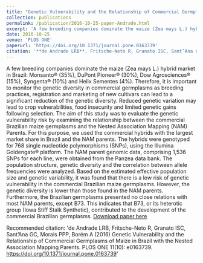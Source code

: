 ```yaml
---
title: "Genetic Vulnerability and the Relationship of Commercial Germplasms of Maize in Brazil with the Nested Association Mapping Parents"
collection: publications
permalink: /publication/2016-10-25-paper-Andrade.html
excerpt: 'A few breeding companies dominate the maize (Zea mays L.) hybrid market in Brazil: Monsanto® (35%), DuPont Pioneer® (30%), Dow Agrosciences® (15%), Syngenta® (10%) and Helix Sementes (4%). Therefore, it is important to monitor the genetic diversity in commercial germplasms as breeding practices, registration and marketing of new cultivars can lead to a significant reduction of the genetic diversity. Reduced genetic variation may lead to crop vulnerabilities, food insecurity and limited genetic gains following selection. The aim of this study was to evaluate the genetic vulnerability risk by examining the relationship between the commercial Brazilian maize germplasms and the Nested Association Mapping (NAM) Parents. For this purpose, we used the commercial hybrids with the largest market share in Brazil and the NAM parents. The hybrids were genotyped for 768 single nucleotide polymorphisms (SNPs), using the Illumina Goldengate® platform. The NAM parent genomic data, comprising 1,536 SNPs for each line, were obtained from the Panzea data bank. The population structure, genetic diversity and the correlation between allele frequencies were analyzed. Based on the estimated effective population size and genetic variability, it was found that there is a low risk of genetic vulnerability in the commercial Brazilian maize germplasms. However, the genetic diversity is lower than those found in the NAM parents. Furthermore, the Brazilian germplasms presented no close relations with most NAM parents, except B73. This indicates that B73, or its heterotic group (Iowa Stiff Stalk Synthetic), contributed to the development of the commercial Brazilian germplasms.'
date: 2016-10-25
venue: 'PLOS ONE'
paperurl: 'https://doi.org/10.1371/journal.pone.0163739'
citation: '**de Andrade LRB**, Fritsche-Neto R, Granato ISC, Sant’Ana GC, Morais PPP, Borém A (2016) Genetic Vulnerability and the Relationship of Commercial Germplasms of Maize in Brazil with the Nested Association Mapping Parents. PLOS ONE 11(10): e0163739. https://doi.org/10.1371/journal.pone.0163739'
---
```

A few breeding companies dominate the maize (Zea mays L.) hybrid market in Brazil: Monsanto® (35%), DuPont Pioneer® (30%), Dow Agrosciences® (15%), Syngenta® (10%) and Helix Sementes (4%). Therefore, it is important to monitor the genetic diversity in commercial germplasms as breeding practices, registration and marketing of new cultivars can lead to a significant reduction of the genetic diversity. Reduced genetic variation may lead to crop vulnerabilities, food insecurity and limited genetic gains following selection. The aim of this study was to evaluate the genetic vulnerability risk by examining the relationship between the commercial Brazilian maize germplasms and the Nested Association Mapping (NAM) Parents. For this purpose, we used the commercial hybrids with the largest market share in Brazil and the NAM parents. The hybrids were genotyped for 768 single nucleotide polymorphisms (SNPs), using the Illumina Goldengate® platform. The NAM parent genomic data, comprising 1,536 SNPs for each line, were obtained from the Panzea data bank. The population structure, genetic diversity and the correlation between allele frequencies were analyzed. Based on the estimated effective population size and genetic variability, it was found that there is a low risk of genetic vulnerability in the commercial Brazilian maize germplasms. However, the genetic diversity is lower than those found in the NAM parents. Furthermore, the Brazilian germplasms presented no close relations with most NAM parents, except B73. This indicates that B73, or its heterotic group (Iowa Stiff Stalk Synthetic), contributed to the development of the commercial Brazilian germplasms.
[Download paper here](https://doi.org/10.1371/journal.pone.0163739)

Recommended citation: 'de Andrade LRB, Fritsche-Neto R, Granato ISC, Sant’Ana GC, Morais PPP, Borém A (2016) Genetic Vulnerability and the Relationship of Commercial Germplasms of Maize in Brazil with the Nested Association Mapping Parents. PLOS ONE 11(10): e0163739. https://doi.org/10.1371/journal.pone.0163739'
